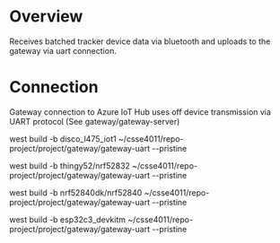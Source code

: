 # Overview
Receives batched tracker device data via bluetooth and uploads to the gateway via uart connection.

# Connection
Gateway connection to Azure IoT Hub uses off device transmission via UART protocol (See gateway/gateway-server)


west build -b disco_l475_iot1 ~/csse4011/repo-project/project/gateway/gateway-uart --pristine


west build -b thingy52/nrf52832  ~/csse4011/repo-project/project/gateway/gateway-uart --pristine


west build -b nrf52840dk/nrf52840 ~/csse4011/repo-project/project/gateway/gateway-uart --pristine


west build -b esp32c3_devkitm ~/csse4011/repo-project/project/gateway/gateway-uart --pristine
